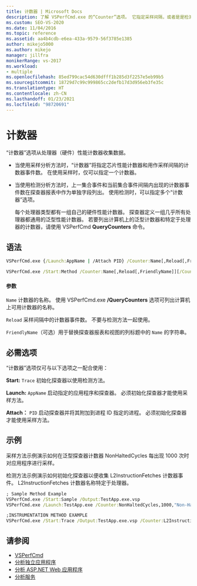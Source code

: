 ```yaml
---
title: 计数器 | Microsoft Docs
description: 了解 VSPerfCmd.exe 的“Counter”选项。 它指定采样间隔，或者是是检测分析中事件间隔的度量值。
ms.custom: SEO-VS-2020
ms.date: 11/04/2016
ms.topic: reference
ms.assetid: aa4b4cdb-e6ea-433a-9579-56f3785e1385
author: mikejo5000
ms.author: mikejo
manager: jillfra
monikerRange: vs-2017
ms.workload:
- multiple
ms.openlocfilehash: 85ed799cac54d630dfff1b285d3f2257e5eb99b5
ms.sourcegitcommit: 18729d7c99c999865cc2defb17d3d956eb3fe35c
ms.translationtype: HT
ms.contentlocale: zh-CN
ms.lasthandoff: 01/23/2021
ms.locfileid: "98720691"
---
```

# <a name="counter"></a>计数器
“计数器”选项从处理器（硬件）性能计数器收集数据。

- 当使用采样分析方法时，“计数器”将指定芯片性能计数器和用作采样间隔的计数器事件数。 在使用采样时，仅可以指定一个计数器。

- 当使用检测分析方法时，上一集合事件和当前集合事件间隔内出现的计数器事件数在探查器报表中作为单独字段列出。 使用检测时，可以指定多个“计数器”选项。

  每个处理器类型都有一组自己的硬件性能计数器。 探查器定义一组几乎所有处理器都通用的泛型性能计数器。 若要列出计算机上的泛型计数器和特定于处理器的计数器，请使用 VSPerfCmd **QueryCounters** 命令。

## <a name="syntax"></a>语法

```cmd
VSPerfCmd.exe {/Launch:AppName | /Attach PID} /Counter:Name[,Reload[,FriendlyName]][Options]
```

```cmd
VSPerfCmd.exe /Start:Method /Counter:Name[,Reload[,FriendlyName]][/Counter:Name[,Reload[,FriendlyName]]][Options]
```

#### <a name="parameters"></a>参数
 `Name` 计数器的名称。 使用 VSPerfCmd.exe **/QueryCounters** 选项可列出计算机上可用计数器的名称。

 `Reload` 采样间隔中的计数器事件数。 不要与检测方法一起使用。

 `FriendlyName`（可选）用于替换探查器报表和视图的列标题中的 `Name` 的字符串。

## <a name="required-options"></a>必需选项
 “计数器”选项仅可与以下选项之一配合使用：

 **Start:** `Trace` 初始化探查器以使用检测方法。

 **Launch:** `AppName` 启动指定的应用程序和探查器。 必须初始化探查器才能使用采样方法。

 **Attach：** `PID` 启动探查器并将其附加到进程 ID 指定的进程。 必须初始化探查器才能使用采样方法。

## <a name="example"></a>示例
 采样方法示例演示如何在泛型探查器计数器 NonHaltedCycles 每出现 1000 次时对应用程序进行采样。

 检测方法示例演示如何初始化探查器以便收集 L2InstructionFetches 计数器事件。 L2InstructionFetches 计数器名称特定于处理器。

```cmd
; Sample Method Example
VSPerfCmd.exe /Start:Sample /Output:TestApp.exe.vsp
VSPerfCmd.exe /Launch:TestApp.exe /Counter:NonHaltedCycles,1000,"Non-Halted Cycles"

;INSTRUMENTATION METHOD EXAMPLE
VSPerfCmd.exe /Start:Trace /Output:TestApp.exe.vsp /Counter:L2InstructionFetches,,"L2 Cache Instruction Fetches"
```

## <a name="see-also"></a>请参阅
- [VSPerfCmd](../profiling/vsperfcmd.md)
- [分析独立应用程序](../profiling/command-line-profiling-of-stand-alone-applications.md)
- [分析 ASP.NET Web 应用程序](../profiling/command-line-profiling-of-aspnet-web-applications.md)
- [分析服务](../profiling/command-line-profiling-of-services.md)
